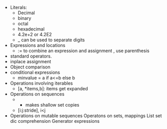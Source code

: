 - Literals:
	- Decimal
	- binary
	- octal
	- hexadecimal
	- 4.2e+2 or 4.2E2
	- _ can be used to separate digits
- Expressions and locations
	- := to combine an expression and assignment , use parenthesis
- standard operators.
- inplace assignment
- Object comparison
- conditional expressions
	- minvalue = a if a<=b else b
- Operations involving iterables
	- [a, *items,b]: items get expanded
- Operations on sequences
	- * makes shallow set copies
	- [i:j:stride], i<j
- Operations on mutable sequences
  Operatons on sets, mappings
  List set dic comprehension 
  Generator expressions